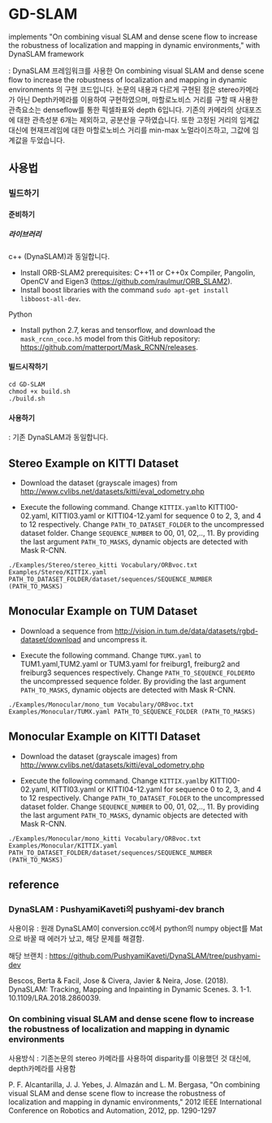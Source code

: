 # GD-SLAM
implements "On combining visual SLAM and dense scene flow to increase the robustness of localization and mapping in dynamic environments,"  with DynaSLAM framework

: DynaSLAM 프레임워크를 사용한 On combining visual SLAM and dense scene flow to increase the robustness of localization and mapping in dynamic environments
의 구현 코드입니다. 논문의 내용과 다르게 구현된 점은 stereo카메라가 아닌 Depth카메라를 이용하여 구현하였으며, 마할로노비스 거리를 구할 때 사용한 관측요소는 denseflow를 통한 픽셀좌표와
depth 6입니다. 기존의 카메라의 상대포즈에 대한 관측성분 6개는 제외하고, 공분산을 구하였습니다. 또한 고정된 거리의 임계값 대신에 현재프레임에 대한 마할로노비스 거리를 min-max 노멀라이즈하고, 그값에 임계값을 두었습니다.

## 사용법

### 빌드하기 
#### 준비하기
##### 라이브러리
c++ (DynaSLAM)과 동일합니다. 
- Install ORB-SLAM2 prerequisites: C++11 or C++0x Compiler, Pangolin, OpenCV and Eigen3  (https://github.com/raulmur/ORB_SLAM2).
- Install boost libraries with the command `sudo apt-get install libboost-all-dev`.

Python
- Install python 2.7, keras and tensorflow, and download the `mask_rcnn_coco.h5` model from this GitHub repository: https://github.com/matterport/Mask_RCNN/releases. 


#### 빌드시작하기
```
cd GD-SLAM
chmod +x build.sh
./build.sh
```
#### 사용하기 
: 기존 DynaSLAM과 동일합니다.
## Stereo Example on KITTI Dataset
- Download the dataset (grayscale images) from http://www.cvlibs.net/datasets/kitti/eval_odometry.php 

- Execute the following command. Change `KITTIX.yaml`to KITTI00-02.yaml, KITTI03.yaml or KITTI04-12.yaml for sequence 0 to 2, 3, and 4 to 12 respectively. Change `PATH_TO_DATASET_FOLDER` to the uncompressed dataset folder. Change `SEQUENCE_NUMBER` to 00, 01, 02,.., 11. By providing the last argument `PATH_TO_MASKS`, dynamic objects are detected with Mask R-CNN.
```
./Examples/Stereo/stereo_kitti Vocabulary/ORBvoc.txt Examples/Stereo/KITTIX.yaml PATH_TO_DATASET_FOLDER/dataset/sequences/SEQUENCE_NUMBER (PATH_TO_MASKS)
```

## Monocular Example on TUM Dataset
- Download a sequence from http://vision.in.tum.de/data/datasets/rgbd-dataset/download and uncompress it.

- Execute the following command. Change `TUMX.yaml` to TUM1.yaml,TUM2.yaml or TUM3.yaml for freiburg1, freiburg2 and freiburg3 sequences respectively. Change `PATH_TO_SEQUENCE_FOLDER`to the uncompressed sequence folder. By providing the last argument `PATH_TO_MASKS`, dynamic objects are detected with Mask R-CNN.
```
./Examples/Monocular/mono_tum Vocabulary/ORBvoc.txt Examples/Monocular/TUMX.yaml PATH_TO_SEQUENCE_FOLDER (PATH_TO_MASKS)
```

## Monocular Example on KITTI Dataset
- Download the dataset (grayscale images) from http://www.cvlibs.net/datasets/kitti/eval_odometry.php 

- Execute the following command. Change `KITTIX.yaml`by KITTI00-02.yaml, KITTI03.yaml or KITTI04-12.yaml for sequence 0 to 2, 3, and 4 to 12 respectively. Change `PATH_TO_DATASET_FOLDER` to the uncompressed dataset folder. Change `SEQUENCE_NUMBER` to 00, 01, 02,.., 11. By providing the last argument `PATH_TO_MASKS`, dynamic objects are detected with Mask R-CNN.
```
./Examples/Monocular/mono_kitti Vocabulary/ORBvoc.txt Examples/Monocular/KITTIX.yaml PATH_TO_DATASET_FOLDER/dataset/sequences/SEQUENCE_NUMBER (PATH_TO_MASKS)
```

## reference
### DynaSLAM : PushyamiKaveti의 pushyami-dev branch 

사용이유 : 원래 DynaSLAM이 conversion.cc에서 python의 numpy object를 Mat으로 바꿀 때 에러가 났고, 해당 문제를 해결함.

해당 브랜치 : https://github.com/PushyamiKaveti/DynaSLAM/tree/pushyami-dev

Bescos, Berta & Facil, Jose & Civera, Javier & Neira, Jose. (2018). DynaSLAM: Tracking, Mapping and Inpainting in Dynamic Scenes. 3. 1-1. 10.1109/LRA.2018.2860039. 

### On combining visual SLAM and dense scene flow to increase the robustness of localization and mapping in dynamic environments

사용방식 : 기존논문의 stereo 카메라를 사용하여 disparity를 이용했던 것 대신에, depth카메라를 사용함

P. F. Alcantarilla, J. J. Yebes, J. Almazán and L. M. Bergasa, "On combining visual SLAM and dense scene flow to increase the robustness of localization and mapping in dynamic environments," 2012 IEEE International Conference on Robotics and Automation, 2012, pp. 1290-1297
